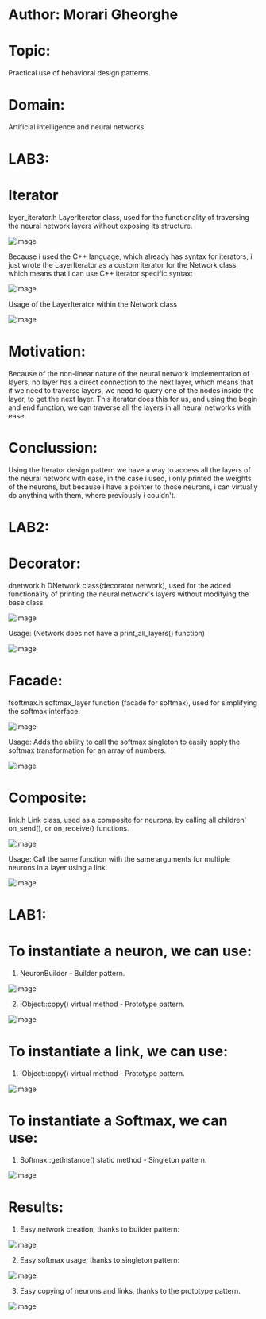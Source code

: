 # Author: Morari Gheorghe
# Topic:
Practical use of behavioral design patterns.
# Domain:
Artificial intelligence and neural networks.

# LAB3:
# Iterator
layer_iterator.h LayerIterator class, used for the functionality of traversing the neural network layers without exposing its structure.

![image](https://user-images.githubusercontent.com/53918731/145062058-e08d04b8-0173-4a67-a1f9-d864acddf195.png)

Because i used the C++ language, which already has syntax for iterators, i just wrote the LayerIterator as a custom iterator for the Network class, which means that i can use C++ iterator specific syntax:

![image](https://user-images.githubusercontent.com/53918731/145062102-fc2e6855-280c-4fd7-850a-4e26c5dcabbf.png)

Usage of the LayerIterator within the Network class

![image](https://user-images.githubusercontent.com/53918731/145062656-ad2948b9-8046-41dd-bb63-f0be9e2ec6ca.png)

# Motivation:
Because of the non-linear nature of the neural network implementation of layers, no layer has a direct connection to the next layer, which means that if we need to traverse layers, we need to query one of the nodes inside the layer, to get the next layer. This iterator does this for us, and using the begin and end function, we can traverse all the layers in all neural networks with ease.

# Conclussion:
Using the Iterator design pattern we have a way to access all the layers of the neural network with ease, in the case i used, i only printed the weights of the neurons, but because i have a pointer to those neurons, i can virtually do anything with them, where previously i couldn't.

# LAB2:
# Decorator:
dnetwork.h DNetwork class(decorator network), used for the added functionality of printing the neural network's layers without modifying the base class.

![image](https://user-images.githubusercontent.com/53918731/141479912-a15ee844-9ba7-467d-8cab-449c4b60cf3e.png)

Usage: (Network does not have a print_all_layers() function)

![image](https://user-images.githubusercontent.com/53918731/141479984-55470081-0084-4a6d-9551-80f5800708ee.png)

# Facade:
fsoftmax.h softmax_layer function (facade for softmax), used for simplifying the softmax interface.

![image](https://user-images.githubusercontent.com/53918731/141480489-f294bd90-e88c-4b44-915a-bbaebc8fe677.png)

Usage: Adds the ability to call the softmax singleton to easily apply the softmax transformation for an array of numbers.

![image](https://user-images.githubusercontent.com/53918731/141480567-5a2213d3-32e2-438f-82bb-bbe49235d2d7.png)

# Composite:
link.h Link class, used as a composite for neurons, by calling all children' on_send(), or on_receive() functions.

![image](https://user-images.githubusercontent.com/53918731/141480872-3994f3bc-e5e6-492b-9a47-b38cf146a569.png)

Usage: Call the same function with the same arguments for multiple neurons in a layer using a link.

![image](https://user-images.githubusercontent.com/53918731/141481122-e00b714f-89e4-446c-9b1b-1c2cd34933f7.png)


# LAB1:
# To instantiate a neuron, we can use:

1. NeuronBuilder - Builder pattern.

![image](https://user-images.githubusercontent.com/53918731/135215516-b6969088-3970-4d41-82e1-dafc8f01f079.png)
 
2. IObject::copy() virtual method - Prototype pattern.

![image](https://user-images.githubusercontent.com/53918731/135215448-15eaff36-116c-4e03-9f1e-cf6f86437157.png)


# To instantiate a link, we can use:

1. IObject::copy() virtual method - Prototype pattern.

![image](https://user-images.githubusercontent.com/53918731/135215302-45fb322a-3ecb-4af1-9a9e-8ca4d135645a.png)


# To instantiate a Softmax, we can use:

1. Softmax::getInstance() static method - Singleton pattern.

![image](https://user-images.githubusercontent.com/53918731/135215621-95347232-6fe0-4899-a199-f916bae7bb85.png)

# Results:
1. Easy network creation, thanks to builder pattern:

![image](https://user-images.githubusercontent.com/53918731/135218307-8553f27d-3242-405b-8b5f-656d6b18c799.png)

2. Easy softmax usage, thanks to singleton pattern:

![image](https://user-images.githubusercontent.com/53918731/135218369-9b5733a2-6504-4dfa-a94a-70017fb7e974.png)

3. Easy copying of neurons and links, thanks to the prototype pattern.

![image](https://user-images.githubusercontent.com/53918731/135220009-3c8316ed-2471-43a6-80c7-18380c6cacaf.png)
